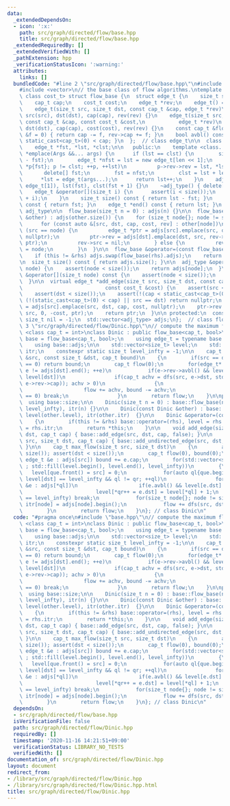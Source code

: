 ```yaml
---
data:
  _extendedDependsOn:
  - icon: ':x:'
    path: src/graph/directed/flow/base.hpp
    title: src/graph/directed/flow/base.hpp
  _extendedRequiredBy: []
  _extendedVerifiedWith: []
  _pathExtension: hpp
  _verificationStatusIcon: ':warning:'
  attributes:
    links: []
  bundledCode: "#line 2 \"src/graph/directed/flow/base.hpp\"\n#include <cassert>\n\
    #include <vector>\n// the base class of flow algorithms.\ntemplate <class cap_t,\
    \ class cost_t> struct flow_base {\n  struct edge_t {\n    size_t src, dst;\n\
    \    cap_t cap;\n    cost_t cost;\n    edge_t *rev;\n    edge_t() = default;\n\
    \    edge_t(size_t src, size_t dst, const cap_t &cap, edge_t *rev)\n        :\
    \ src(src), dst(dst), cap(cap), rev(rev) {}\n    edge_t(size_t src, size_t dst,\
    \ const cap_t &cap, const cost_t &cost,\n           edge_t *rev)\n        : src(src),\
    \ dst(dst), cap(cap), cost(cost), rev(rev) {}\n    const cap_t &flow(const cap_t\
    \ &f = 0) { return cap -= f, rev->cap += f; }\n    bool avbl() const { return\
    \ static_cast<cap_t>(0) < cap; }\n  };  // class edge_t\n\n  class adj_type {\n\
    \    edge_t *fst, *lst, *clst;\n\n   public:\n    template <class... Args> edge_t\
    \ *emplace(Args &&... args) {\n      if (lst == clst) {\n        size_t len(clst\
    \ - fst);\n        edge_t *nfst = lst = new edge_t[len << 1];\n        for (edge_t\
    \ *p{fst}; p != clst; ++p, ++lst)\n          p->rev->rev = lst, *lst = *p;\n \
    \       delete[] fst;\n        fst = nfst;\n        clst = lst + len;\n      }\n\
    \      *lst = edge_t(args...);\n      return lst++;\n    }\n    adj_type() : fst(new\
    \ edge_t[1]), lst(fst), clst(fst + 1) {}\n    ~adj_type() { delete[] fst; }\n\
    \    edge_t &operator[](size_t i) {\n      assert(i < size());\n      return *(fst\
    \ + i);\n    }\n    size_t size() const { return lst - fst; }\n    edge_t *begin()\
    \ const { return fst; }\n    edge_t *end() const { return lst; }\n  };  // class\
    \ adj_type\n\n  flow_base(size_t n = 0) : adjs(n) {}\n\n  flow_base(const flow_base\
    \ &other) : adjs(other.size()) {\n    for (size_t node{}; node != size(); ++node)\n\
    \      for (const auto &[src, dst, cap, cost, rev] : other[node])\n        if\
    \ (src == node) {\n          edge_t *ptr = adjs[src].emplace(src, dst, cap, cost,\
    \ nullptr);\n          ptr->rev = adjs[dst].emplace(dst, src, rev->cap, -cost,\
    \ ptr);\n          rev->src = nil;\n        } else {\n          rev->rev->src\
    \ = node;\n        }\n  }\n\n  flow_base &operator=(const flow_base &rhs) {\n\
    \    if (this != &rhs) adjs.swap(flow_base(rhs).adjs);\n    return *this;\n  }\n\
    \n  size_t size() const { return adjs.size(); }\n\n  adj_type &operator[](size_t\
    \ node) {\n    assert(node < size());\n    return adjs[node];\n  }\n  const adj_type\
    \ &operator[](size_t node) const {\n    assert(node < size());\n    return adjs[node];\n\
    \  }\n\n  virtual edge_t *add_edge(size_t src, size_t dst, const cap_t &cap,\n\
    \                           const cost_t &cost) {\n    assert(src < size());\n\
    \    assert(dst < size());\n    assert(!(cap < static_cast<cap_t>(0)));\n    if\
    \ (!(static_cast<cap_t>(0) < cap) || src == dst) return nullptr;\n    edge_t *ptr\
    \ = adjs[src].emplace(src, dst, cap, cost, nullptr);\n    ptr->rev = adjs[dst].emplace(dst,\
    \ src, 0, -cost, ptr);\n    return ptr;\n  }\n\n protected:\n  constexpr static\
    \ size_t nil = -1;\n  std::vector<adj_type> adjs;\n};  // class flow_base\n#line\
    \ 3 \"src/graph/directed/flow/Dinic.hpp\"\n// compute the maximum flow.\ntemplate\
    \ <class cap_t = int>\nclass Dinic : public flow_base<cap_t, bool>\n{\n    using\
    \ base = flow_base<cap_t, bool>;\n    using edge_t = typename base::edge_t;\n\
    \    using base::adjs;\n\n    std::vector<size_t> level;\n    std::vector<edge_t*>\
    \ itr;\n    constexpr static size_t level_infty = -1;\n\n    cap_t dfs(const size_t\
    \ &src, const size_t &dst, cap_t bound)\n    {\n        if(src == dst || bound\
    \ == 0) return bound;\n        cap_t flow(0);\n        for(edge_t* &e{itr[dst]};\
    \ e != adjs[dst].end(); ++e)\n            if(e->rev->avbl() && level[e->dst] <\
    \ level[dst])\n                if(cap_t achv = dfs(src, e->dst, std::min(bound,\
    \ e->rev->cap)); achv > 0)\n                {\n                    e->rev->flow(achv);\n\
    \                    flow += achv, bound -= achv;\n                    if(bound\
    \ == 0) break;\n                }\n        return flow;\n    }\n\npublic:\n  \
    \  using base::size;\n\n    Dinic(size_t n = 0) : base::flow_base(n), level(n,\
    \ level_infty), itr(n) {}\n\n    Dinic(const Dinic &other) : base::flow_base(other),\
    \ level(other.level), itr(other.itr)  {}\n\n    Dinic &operator=(const Dinic &rhs)\n\
    \    {\n        if(this != &rhs) base::operator=(rhs), level = rhs.level, itr\
    \ = rhs.itr;\n        return *this;\n    }\n\n    void add_edge(size_t src, size_t\
    \ dst, cap_t cap) { base::add_edge(src, dst, cap, false); }\n\n    void add_undirected_edge(size_t\
    \ src, size_t dst, cap_t cap) { base::add_undirected_edge(src, dst, cap, false);\
    \ }\n\n    cap_t max_flow(size_t src, size_t dst)\n    {\n        assert(src <\
    \ size()); assert(dst < size());\n        cap_t flow(0), bound(0);\n        for(const\
    \ edge_t &e : adjs[src]) bound += e.cap;\n        for(std::vector<size_t> que(size());\
    \ ; std::fill(level.begin(), level.end(), level_infty))\n        {\n         \
    \   level[que.front() = src] = 0;\n            for(auto ql{que.begin()}, qr{std::next(ql)};\
    \ level[dst] == level_infty && ql != qr; ++ql)\n                for(const edge_t\
    \ &e : adjs[*ql])\n                    if(e.avbl() && level[e.dst] == level_infty)\n\
    \                        level[*qr++ = e.dst] = level[*ql] + 1;\n            if(level[dst]\
    \ == level_infty) break;\n            for(size_t node{}; node != size(); ++node)\
    \ itr[node] = adjs[node].begin();\n            flow += dfs(src, dst, bound);\n\
    \        }\n        return flow;\n    }\n}; // class Dinic\n"
  code: "#pragma once\n#include \"base.hpp\"\n// compute the maximum flow.\ntemplate\
    \ <class cap_t = int>\nclass Dinic : public flow_base<cap_t, bool>\n{\n    using\
    \ base = flow_base<cap_t, bool>;\n    using edge_t = typename base::edge_t;\n\
    \    using base::adjs;\n\n    std::vector<size_t> level;\n    std::vector<edge_t*>\
    \ itr;\n    constexpr static size_t level_infty = -1;\n\n    cap_t dfs(const size_t\
    \ &src, const size_t &dst, cap_t bound)\n    {\n        if(src == dst || bound\
    \ == 0) return bound;\n        cap_t flow(0);\n        for(edge_t* &e{itr[dst]};\
    \ e != adjs[dst].end(); ++e)\n            if(e->rev->avbl() && level[e->dst] <\
    \ level[dst])\n                if(cap_t achv = dfs(src, e->dst, std::min(bound,\
    \ e->rev->cap)); achv > 0)\n                {\n                    e->rev->flow(achv);\n\
    \                    flow += achv, bound -= achv;\n                    if(bound\
    \ == 0) break;\n                }\n        return flow;\n    }\n\npublic:\n  \
    \  using base::size;\n\n    Dinic(size_t n = 0) : base::flow_base(n), level(n,\
    \ level_infty), itr(n) {}\n\n    Dinic(const Dinic &other) : base::flow_base(other),\
    \ level(other.level), itr(other.itr)  {}\n\n    Dinic &operator=(const Dinic &rhs)\n\
    \    {\n        if(this != &rhs) base::operator=(rhs), level = rhs.level, itr\
    \ = rhs.itr;\n        return *this;\n    }\n\n    void add_edge(size_t src, size_t\
    \ dst, cap_t cap) { base::add_edge(src, dst, cap, false); }\n\n    void add_undirected_edge(size_t\
    \ src, size_t dst, cap_t cap) { base::add_undirected_edge(src, dst, cap, false);\
    \ }\n\n    cap_t max_flow(size_t src, size_t dst)\n    {\n        assert(src <\
    \ size()); assert(dst < size());\n        cap_t flow(0), bound(0);\n        for(const\
    \ edge_t &e : adjs[src]) bound += e.cap;\n        for(std::vector<size_t> que(size());\
    \ ; std::fill(level.begin(), level.end(), level_infty))\n        {\n         \
    \   level[que.front() = src] = 0;\n            for(auto ql{que.begin()}, qr{std::next(ql)};\
    \ level[dst] == level_infty && ql != qr; ++ql)\n                for(const edge_t\
    \ &e : adjs[*ql])\n                    if(e.avbl() && level[e.dst] == level_infty)\n\
    \                        level[*qr++ = e.dst] = level[*ql] + 1;\n            if(level[dst]\
    \ == level_infty) break;\n            for(size_t node{}; node != size(); ++node)\
    \ itr[node] = adjs[node].begin();\n            flow += dfs(src, dst, bound);\n\
    \        }\n        return flow;\n    }\n}; // class Dinic\n"
  dependsOn:
  - src/graph/directed/flow/base.hpp
  isVerificationFile: false
  path: src/graph/directed/flow/Dinic.hpp
  requiredBy: []
  timestamp: '2020-11-16 14:21:51+09:00'
  verificationStatus: LIBRARY_NO_TESTS
  verifiedWith: []
documentation_of: src/graph/directed/flow/Dinic.hpp
layout: document
redirect_from:
- /library/src/graph/directed/flow/Dinic.hpp
- /library/src/graph/directed/flow/Dinic.hpp.html
title: src/graph/directed/flow/Dinic.hpp
---
```

